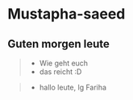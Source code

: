 # Mustapha-saeed

## Guten morgen leute

> - Wie geht euch
> - das reicht :D

> - hallo leute, lg Fariha
